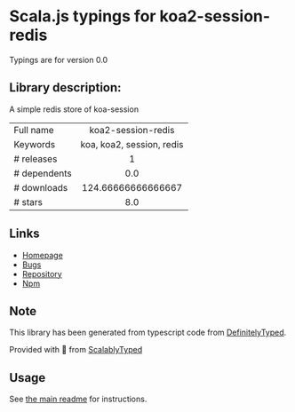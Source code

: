 
# Scala.js typings for koa2-session-redis

Typings are for version 0.0

## Library description:
A simple redis store of koa-session

|                    |                 |
| ------------------ | :-------------: |
| Full name          | koa2-session-redis |
| Keywords           | koa, koa2, session, redis |
| # releases         | 1 |
| # dependents       | 0.0 |
| # downloads        | 124.66666666666667 |
| # stars            | 8.0 |

## Links
- [Homepage](https://github.com/lonord/koa2-session-redis#readme)
- [Bugs](https://github.com/lonord/koa2-session-redis/issues)
- [Repository](https://github.com/lonord/koa2-session-redis)
- [Npm](https://www.npmjs.com/package/koa2-session-redis)
    


## Note
This library has been generated from typescript code from [DefinitelyTyped](https://definitelytyped.org).

Provided with :purple_heart: from [ScalablyTyped](https://github.com/oyvindberg/ScalablyTyped)

## Usage
See [the main readme](../../readme.md) for instructions.


